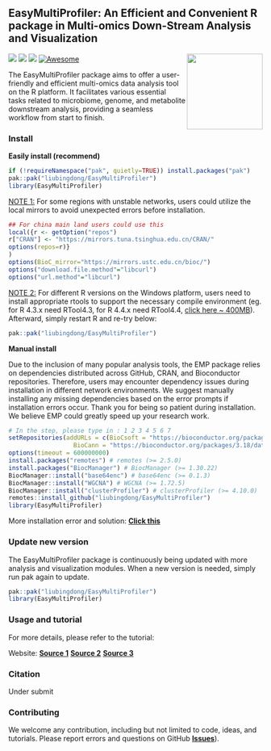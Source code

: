 

## EasyMultiProfiler: An Efficient and Convenient R package in Multi-omics Down-Stream Analysis and Visualization
<a href="man/figures/logo.png"><img src="man/figures/logo.png" width=150 align="right" ></a>
![](https://img.shields.io/badge/R%20language->=4.3.0-brightgreen.svg)
![](https://img.shields.io/badge/Mac%20OSX%20&%20Windows-Available-brightgreen.svg)
![](https://img.shields.io/badge/Release%20version-1.0-brightgreen.svg)
[![Awesome](https://cdn.rawgit.com/sindresorhus/awesome/d7305f38d29fed78fa85652e3a63e154dd8e8829/media/badge.svg)](https://github.com/liubingdong/EasyMultiProfier)

The EasyMultiProfiler package aims to offer a user-friendly and efficient multi-omics data analysis tool on the R platform. It facilitates various essential tasks related to microbiome, genome, and metabolite downstream analysis, providing a seamless workflow from start to finish.


### Install

**Easily install (recommend)**

```R
if (!requireNamespace("pak", quietly=TRUE)) install.packages("pak")
pak::pak("liubingdong/EasyMultiProfiler")
library(EasyMultiProfiler)
```
<u>NOTE 1:</u>  For some regions with unstable networks, users could utilize the local mirrors to avoid unexpected errors before installation.

```R
## For china main land users could use this
local({r <- getOption("repos")
r["CRAN"] <- "https://mirrors.tuna.tsinghua.edu.cn/CRAN/"
options(repos=r)}
)
options(BioC_mirror="https://mirrors.ustc.edu.cn/bioc/")
options("download.file.method"="libcurl")
options("url.method"="libcurl")
```

<u>NOTE 2:</u>  For different R versions on the Windows platform, users need to install appropriate rtools to support the necessary compile environment (eg. for R 4.3.x need RTool4.3, for R 4.4.x need RTool4.4, [click here ~ 400MB](https://mirrors.tuna.tsinghua.edu.cn/CRAN/)). Afterward, simply restart R and re-try below:

```R
pak::pak("liubingdong/EasyMultiProfiler")
```

**Manual install** 

Due to the inclusion of many popular analysis tools, the EMP package relies on dependencies distributed across GitHub, CRAN, and Bioconductor repositories. Therefore, users may encounter dependency issues during installation in different network environments. We suggest manually installing any missing dependencies based on the error prompts if installation errors occur. Thank you for being so patient during installation. We believe EMP could greatly speed up your research work.

```R
# In the step, please type in : 1 2 3 4 5 6 7 
setRepositories(addURLs = c(BioCsoft = "https://bioconductor.org/packages/3.18/bioc",
                  BioCann = "https://bioconductor.org/packages/3.18/data/annotation"))  
options(timeout = 600000000) 
install.packages("remotes") # remotes (>= 2.5.0)
install.packages("BiocManager") # BiocManager (>= 1.30.22)
BiocManager::install("base64enc") # base64enc (>= 0.1.3)
BiocManager::install("WGCNA") # WGCNA (>= 1.72.5)
BiocManager::install("clusterProfiler") # clusterProfiler (>= 4.10.0)
remotes::install_github("liubingdong/EasyMultiProfiler")
library(EasyMultiProfiler)
```

More installation error and solution: [**Click this**](https://github.com/liubingdong/EasyMultiProfiler/blob/main/tutorial_related/Installation.md)

### Update new version
The EasyMultiProfiler package is continuously being updated with more analysis and visualization modules. When a new version is needed, simply run pak again to update.
```R
pak::pak("liubingdong/EasyMultiProfiler")
library(EasyMultiProfiler)
```

### Usage and tutorial
For more details, please refer to the tutorial:

Website: [**Source 1**](https://main--gorgeous-smakager-db1548.netlify.app/)  [**Source 2**](https://liubingdong.github.io/EasyMultiProfiler_tutorial/) [**Source 3**](http://easymultiprofiler.xielab.net) 

### Citation
Under submit

### Contributing
We welcome any contribution, including but not limited to code, ideas, and tutorials. Please report errors and questions on GitHub [**Issues**](https://github.com/liubingdong/EasyMultiProfiler/issues)). 
